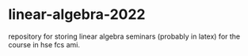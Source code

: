 # linear-algebra-2022
repository for storing linear algebra seminars (probably in latex) for the course in hse fcs ami.
